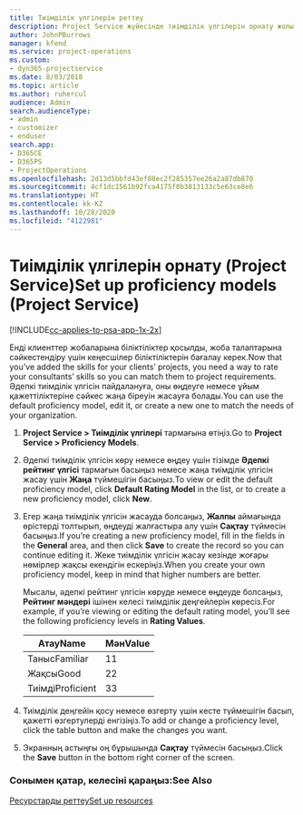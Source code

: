 ```yaml
---
title: Тиімділік үлгілерін реттеу
description: Project Service жүйесінде тиімділік үлгілерін орнату жолы
author: JohnPBurrows
manager: kfend
ms.service: project-operations
ms.custom:
- dyn365-projectservice
ms.date: 8/03/2018
ms.topic: article
ms.author: ruhercul
audience: Admin
search.audienceType:
- admin
- customizer
- enduser
search.app:
- D365CE
- D365PS
- ProjectOperations
ms.openlocfilehash: 2d13d5bbfd43ef88ec2f285357ee26a2a87db870
ms.sourcegitcommit: 4cf1dc1561b92fca4175f0b3813133c5e63ce8e6
ms.translationtype: HT
ms.contentlocale: kk-KZ
ms.lasthandoff: 10/28/2020
ms.locfileid: "4122981"
---
```

# <a name="set-up-proficiency-models-project-service"></a><span data-ttu-id="157f5-103">Тиімділік үлгілерін орнату (Project Service)</span><span class="sxs-lookup"><span data-stu-id="157f5-103">Set up proficiency models (Project Service)</span></span>

[!INCLUDE[cc-applies-to-psa-app-1x-2x](../includes/cc-applies-to-psa-app-1x-2x.md)]

<span data-ttu-id="157f5-104">Енді клиенттер жобаларына біліктіліктер қосылды, жоба талаптарына сәйкестендіру үшін кеңесшілер біліктіліктерін бағалау керек.</span><span class="sxs-lookup"><span data-stu-id="157f5-104">Now that you’ve added the skills for your clients’ projects, you need a way to rate your consultants’ skills so you can match them to project requirements.</span></span> <span data-ttu-id="157f5-105">Әдепкі тиімділік үлгісін пайдалануға, оны өңдеуге немесе ұйым қажеттіліктеріне сәйкес жаңа біреуін жасауға болады.</span><span class="sxs-lookup"><span data-stu-id="157f5-105">You can use the default proficiency model, edit it, or create a new one to match the needs of your organization.</span></span>  
  
1.  <span data-ttu-id="157f5-106">**Project Service > Тиімділік үлгілері** тармағына өтіңіз.</span><span class="sxs-lookup"><span data-stu-id="157f5-106">Go to **Project Service > Proficiency Models**.</span></span>  
  
2.  <span data-ttu-id="157f5-107">Әдепкі тиімділік үлгісін көру немесе өңдеу үшін тізімде **Әдепкі рейтинг үлгісі** тармағын басыңыз немесе жаңа тиімділік үлгісін жасау үшін **Жаңа** түймешігін басыңыз.</span><span class="sxs-lookup"><span data-stu-id="157f5-107">To view or edit the default proficiency model, click **Default Rating Model** in the list, or to create a new proficiency model, click **New**.</span></span>  
  
3.  <span data-ttu-id="157f5-108">Егер жаңа тиімділік үлгісін жасауда болсаңыз, **Жалпы** аймағында өрістерді толтырып, өңдеуді жалғастыра алу үшін **Сақтау** түймесін басыңыз.</span><span class="sxs-lookup"><span data-stu-id="157f5-108">If you’re creating a new proficiency model, fill in the fields in the **General** area, and then click **Save** to create the record so you can continue editing it.</span></span> <span data-ttu-id="157f5-109">Жеке тиімділік үлгісін жасау кезінде жоғары нөмірлер жақсы екендігін ескеріңіз.</span><span class="sxs-lookup"><span data-stu-id="157f5-109">When you create your own proficiency model, keep in mind that higher numbers are better.</span></span>  
  
     <span data-ttu-id="157f5-110">Мысалы, әдепкі рейтинг үлгісін көруде немесе өңдеуде болсаңыз, **Рейтинг мәндері** ішінен келесі тиімділік деңгейлерін көресіз.</span><span class="sxs-lookup"><span data-stu-id="157f5-110">For example, if you’re viewing or editing the default rating model, you’ll see the following proficiency levels in **Rating Values**.</span></span>  
  
    |<span data-ttu-id="157f5-111">Атау</span><span class="sxs-lookup"><span data-stu-id="157f5-111">Name</span></span>|<span data-ttu-id="157f5-112">Мән</span><span class="sxs-lookup"><span data-stu-id="157f5-112">Value</span></span>|  
    |----------|-----------|  
    |<span data-ttu-id="157f5-113">Таныс</span><span class="sxs-lookup"><span data-stu-id="157f5-113">Familiar</span></span>|<span data-ttu-id="157f5-114">1</span><span class="sxs-lookup"><span data-stu-id="157f5-114">1</span></span>|  
    |<span data-ttu-id="157f5-115">Жақсы</span><span class="sxs-lookup"><span data-stu-id="157f5-115">Good</span></span>|<span data-ttu-id="157f5-116">2</span><span class="sxs-lookup"><span data-stu-id="157f5-116">2</span></span>|  
    |<span data-ttu-id="157f5-117">Тиімді</span><span class="sxs-lookup"><span data-stu-id="157f5-117">Proficient</span></span>|<span data-ttu-id="157f5-118">3</span><span class="sxs-lookup"><span data-stu-id="157f5-118">3</span></span>|  
  
4.  <span data-ttu-id="157f5-119">Тиімділік деңгейін қосу немесе өзгерту үшін кесте түймешігін басып, қажетті өзгертулерді енгізіңіз.</span><span class="sxs-lookup"><span data-stu-id="157f5-119">To add or change a proficiency level, click the table button and make the changes you want.</span></span>  
  
5.  <span data-ttu-id="157f5-120">Экранның астыңғы оң бұрышында **Сақтау** түймесін басыңыз.</span><span class="sxs-lookup"><span data-stu-id="157f5-120">Click the **Save** button in the bottom right corner of the screen.</span></span>  
  
### <a name="see-also"></a><span data-ttu-id="157f5-121">Сонымен қатар, келесіні қараңыз:</span><span class="sxs-lookup"><span data-stu-id="157f5-121">See Also</span></span>  
 [<span data-ttu-id="157f5-122">Ресурстарды реттеу</span><span class="sxs-lookup"><span data-stu-id="157f5-122">Set up resources</span></span>](../psa/set-up-resources.md)
